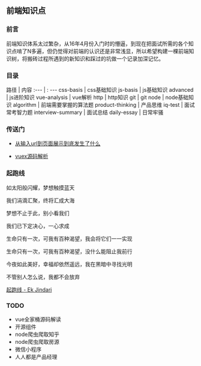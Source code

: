 ## 前端知识点

### 前言

前端知识体系太过繁杂，从16年4月份入门时的懵逼，到现在把面试所需的各个知识点啃了N多遍，但仍觉得对前端的认识还是非常浅显，所以希望构建一棵前端知识树，将搬砖过程所遇到的新知识和踩过的坑做一个记录加深记忆。

### 目录

路径 | 内容
:--- | : ---
css-basis | css基础知识
js-basis | js基础知识
advanced | js进阶知识
vue-analysis | vue解析
http | http知识
git | git
node | node基础知识
algorithm | 前端需要掌握的算法题
product-thinking | 产品思维
iq-test | 面试常考智力题
interview-summary | 面试总结
daily-essay | 日常牢骚

### 传送门

- [从输入url到页面展示到底发生了什么](https://github.com/careteenL/webFEDeveloper/tree/master/Front-end-knowledge/http/20180509-url-loading-process.md)

- [vuex源码解析](https://github.com/careteenL/webFEDeveloper/tree/master/Front-end-knowledge/vue-analysis/20180618-vuex-analysis.md)

### 起跑线

如太阳般闪耀，梦想触摸蓝天

我们涓滴汇聚，终将汇成大海

梦想不止于此，别小看我们

我们已下定决心，一心求成

生命只有一次，可我有百种渴望，我会将它们一一实现

生命只有一次，可我有百种渴望，没什么能阻止我前行

今夜如此美好，幸福却依然遥远，我在黑暗中寻找光明

不管别人怎么说，我都不会放弃

[起跑线 - Ek Jindari](https://music.163.com/#/song?id=549941354)

### TODO

- vue全家桶源码解读
- 开源组件
- node爬虫爬取知乎
- node爬虫爬取房源
- 微信小程序
- 人人都是产品经理
